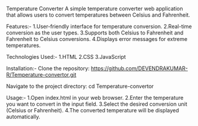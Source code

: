 Temperature Converter
A simple temperature converter web application that allows users to convert temperatures between Celsius and Fahrenheit.

Features:-
1.User-friendly interface for temperature conversion.
2.Real-time conversion as the user types.
3.Supports both Celsius to Fahrenheit and Fahrenheit to Celsius conversions.
4.Displays error messages for extreme temperatures.

Technologies Used:-
1.HTML
2.CSS
3.JavaScript

Installation:-
Clone the repository:
https://github.com/DEVENDRAKUMAR-R/Temperature-convertor.git

Navigate to the project directory:
cd Temperature-convertor

Usage:-
1.Open index.html in your web browser.
2.Enter the temperature you want to convert in the input field.
3.Select the desired conversion unit (Celsius or Fahrenheit).
4.The converted temperature will be displayed automatically.
